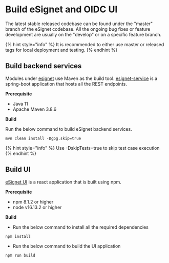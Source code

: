 # Build eSignet and OIDC UI

The latest stable released codebase can be found under the "master" branch of the eSignet codebase. All the ongoing bug fixes or feature development are usually on the "develop" or on a specific feature branch.

{% hint style="info" %}
It is recommended to either use master or released tags for local deployment and testing.
{% endhint %}

## Build backend services

Modules under [esignet](https://github.com/mosip/esignet/tree/master) use Maven as the build tool. [esignet-service](https://github.com/mosip/esignet/tree/master/esignet-service) is a spring-boot application that hosts all the REST endpoints.

**Prerequisite**

* Java 11
* Apache Maven 3.8.6

**Build**

Run the below command to build eSignet backend services.

```
mvn clean install -Dgpg.skip=true
```

{% hint style="info" %}
Use -DskipTests=true to skip test case execution
{% endhint %}

## Build UI

[eSignet UI](https://github.com/mosip/esignet/tree/master/oidc-ui) is a react application that is built using npm.

**Prerequisite**

* npm 8.1.2 or higher
* node v16.13.2 or higher

**Build**

* Run the below command to install all the required dependencies

```
npm install
```

* Run the below command to build the UI application

```
npm run build
```
